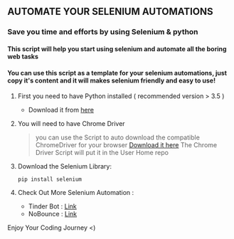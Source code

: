 ## AUTOMATE YOUR SELENIUM AUTOMATIONS
### Save you time and efforts by using Selenium & python


#### This script will help you start using selenium and automate all the boring web tasks


#### You can use this script as a template for your selenium automations, just copy it's content and it will makes selenium friendly and easy to use!

 1. First you need to have Python installed ( recommended version > 3.5 )	
	 

     - Download it from [here](https://www.python.org/downloads/release/python-390/)

 2. You will need to have Chrome Driver

		
	> you can use the Script to auto download the compatible ChromeDriver
	> for your browser [Download it here](https://github.com/joeVenner/AutomateSeleniumAutomations/archive/main.zip)
	> The Chrome Driver Script will put it in the User Home repo

 3. Download the Selenium Library:
 
	  `pip install selenium`
 
 4. Check Out More Selenium Automation :
		 
	 -  Tinder Bot : [Link](https://github.com/joeVenner/AI-Tinder-BOT)
	 -  NoBounce : [Link](https://github.com/joeVenner/NoBounce)
	
Enjoy Your Coding Journey <)
  
